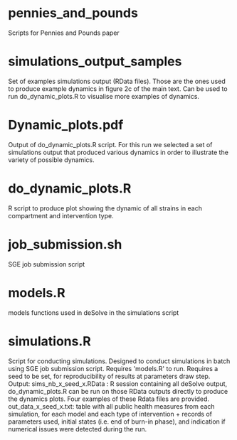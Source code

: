# pennies_and_pounds
Scripts for Pennies and Pounds paper

# simulations_output_samples
Set of examples simulations output (RData files). Those are the ones used to produce example dynamics in figure 2c of the main text. Can be used to run do_dynamic_plots.R to visualise more examples of dynamics.

# Dynamic_plots.pdf
Output of do_dynamic_plots.R script. For this run we selected a set of simulations output that produced various dynamics in order to illustrate the variety of possible dynamics.

# do_dynamic_plots.R
R script to produce plot showing the dynamic of all strains in each compartment and intervention type.

# job_submission.sh
SGE job submission script

# models.R
models functions used in deSolve in the simulations script

# simulations.R
Script for conducting simulations. Designed to conduct simulations in batch using SGE job submission script.
Requires 'models.R' to run.
Requires a seed to be set, for reproducibility of results at parameters draw step. 
Output:
sims_nb_x_seed_x.RData : R session containing all deSolve output, do_dynamic_plots.R can be run on those RData outputs directly to produce the dynamics plots. Four examples of these Rdata files are provided.
out_data_x_seed_x.txt: table with all public health measures from each simulation, for each model and each type of intervention + records of parameters used, initial states (i.e. end of burn-in phase), and indication if numerical issues were detected during the run.


